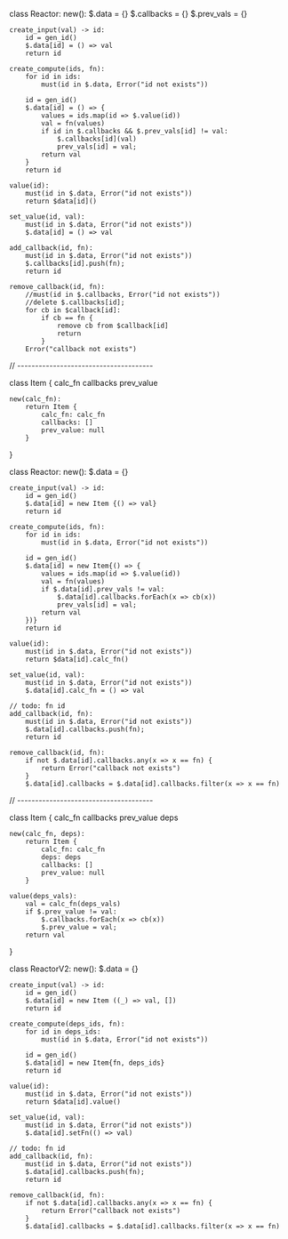 class Reactor:
    new():
        $.data = {}
        $.callbacks = {}
        $.prev_vals = {}

    create_input(val) -> id:
        id = gen_id()
        $.data[id] = () => val
        return id

    create_compute(ids, fn):
        for id in ids:
            must(id in $.data, Error("id not exists"))

        id = gen_id()
        $.data[id] = () => {
            values = ids.map(id => $.value(id))
            val = fn(values)
            if id in $.callbacks && $.prev_vals[id] != val:
                $.callbacks[id](val)
                prev_vals[id] = val;
            return val
        }
        return id

    value(id):
        must(id in $.data, Error("id not exists"))
        return $data[id]()

    set_value(id, val):
        must(id in $.data, Error("id not exists"))
        $.data[id] = () => val

    add_callback(id, fn):
        must(id in $.data, Error("id not exists"))
        $.callbacks[id].push(fn);
        return id

    remove_callback(id, fn):
        //must(id in $.callbacks, Error("id not exists"))
        //delete $.callbacks[id];
        for cb in $callback[id]:
            if cb == fn {
                remove cb from $callback[id]
                return
            }
        Error("callback not exists")

// --------------------------------------

class Item {
    calc_fn
    callbacks
    prev_value

    new(calc_fn):
        return Item {
            calc_fn: calc_fn
            callbacks: []
            prev_value: null
        }
}

class Reactor:
    new():
        $.data = {}

    create_input(val) -> id:
        id = gen_id()
        $.data[id] = new Item {() => val}
        return id

    create_compute(ids, fn):
        for id in ids:
            must(id in $.data, Error("id not exists"))

        id = gen_id()
        $.data[id] = new Item{() => {
            values = ids.map(id => $.value(id))
            val = fn(values)
            if $.data[id].prev_vals != val: 
                $.data[id].callbacks.forEach(x => cb(x))
                prev_vals[id] = val;
            return val
        })}
        return id

    value(id):
        must(id in $.data, Error("id not exists"))
        return $data[id].calc_fn()

    set_value(id, val):
        must(id in $.data, Error("id not exists"))
        $.data[id].calc_fn = () => val

    // todo: fn id
    add_callback(id, fn):
        must(id in $.data, Error("id not exists"))
        $.data[id].callbacks.push(fn);
        return id

    remove_callback(id, fn):
        if not $.data[id].callbacks.any(x => x == fn) {
            return Error("callback not exists")
        }
        $.data[id].callbacks = $.data[id].callbacks.filter(x => x == fn)

// --------------------------------------

class Item {
    calc_fn
    callbacks
    prev_value
    deps

    new(calc_fn, deps):
        return Item {
            calc_fn: calc_fn
            deps: deps
            callbacks: []
            prev_value: null
        }
    
    value(deps_vals):
        val = calc_fn(deps_vals)
        if $.prev_value != val: 
            $.callbacks.forEach(x => cb(x))
            $.prev_value = val;
        return val
}

class ReactorV2:
    new():
        $.data = {}

    create_input(val) -> id:
        id = gen_id()
        $.data[id] = new Item ((_) => val, [])
        return id

    create_compute(deps_ids, fn):
        for id in deps_ids:
            must(id in $.data, Error("id not exists"))

        id = gen_id()
        $.data[id] = new Item{fn, deps_ids}
        return id

    value(id):
        must(id in $.data, Error("id not exists"))
        return $data[id].value()

    set_value(id, val):
        must(id in $.data, Error("id not exists"))
        $.data[id].setFn(() => val)

    // todo: fn id
    add_callback(id, fn):
        must(id in $.data, Error("id not exists"))
        $.data[id].callbacks.push(fn);
        return id

    remove_callback(id, fn):
        if not $.data[id].callbacks.any(x => x == fn) {
            return Error("callback not exists")
        }
        $.data[id].callbacks = $.data[id].callbacks.filter(x => x == fn)
